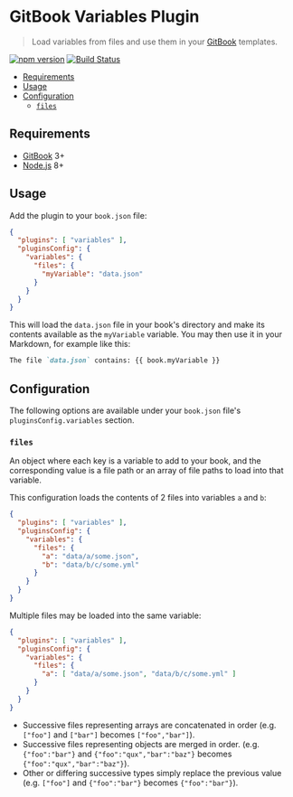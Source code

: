 # GitBook Variables Plugin

> Load variables from files and use them in your [GitBook](https://www.gitbook.com) templates.

[![npm version](https://badge.fury.io/js/gitbook-plugin-variables.svg)](https://badge.fury.io/js/gitbook-plugin-variables)
[![Build Status](https://travis-ci.org/AlphaHydrae/gitbook-plugin-variables.svg?branch=master)](https://travis-ci.org/AlphaHydrae/gitbook-plugin-variables)

<!-- START doctoc generated TOC please keep comment here to allow auto update -->
<!-- DON'T EDIT THIS SECTION, INSTEAD RE-RUN doctoc TO UPDATE -->


- [Requirements](#requirements)
- [Usage](#usage)
- [Configuration](#configuration)
  - [`files`](#files)

<!-- END doctoc generated TOC please keep comment here to allow auto update -->



## Requirements

* [GitBook](https://www.gitbook.com) 3+
* [Node.js](https://nodejs.org) 8+



## Usage

Add the plugin to your `book.json` file:

```json
{
  "plugins": [ "variables" ],
  "pluginsConfig": {
    "variables": {
      "files": {
        "myVariable": "data.json"
      }
    }
  }
}
```

This will load the `data.json` file in your book's directory and make its contents available as the `myVariable` variable.
You may then use it in your Markdown, for example like this:

```md
The file `data.json` contains: {{ book.myVariable }}
```



## Configuration

The following options are available under your `book.json` file's `pluginsConfig.variables` section.

### `files`

An object where each key is a variable to add to your book, and the corresponding value is a file path or an array of file paths to load into that variable.

This configuration loads the contents of 2 files into variables `a` and `b`:

```json
{
  "plugins": [ "variables" ],
  "pluginsConfig": {
    "variables": {
      "files": {
        "a": "data/a/some.json",
        "b": "data/b/c/some.yml"
      }
    }
  }
}
```

Multiple files may be loaded into the same variable:

```json
{
  "plugins": [ "variables" ],
  "pluginsConfig": {
    "variables": {
      "files": {
        "a": [ "data/a/some.json", "data/b/c/some.yml" ]
      }
    }
  }
}
```

* Successive files representing arrays are concatenated in order (e.g. `["foo"]` and `["bar"]` becomes `["foo","bar"]`).
* Successive files representing objects are merged in order. (e.g. `{"foo":"bar"}` and `{"foo":"qux","bar":"baz"}` becomes `{"foo":"qux","bar":"baz"}`).
* Other or differing successive types simply replace the previous value (e.g. `["foo"]` and `{"foo":"bar"}` becomes `{"foo":"bar"}`).
